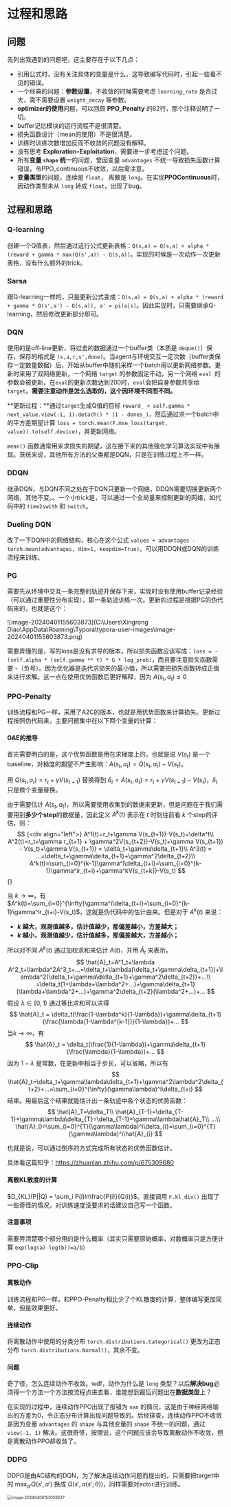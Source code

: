 # 过程和思路

## 问题

先列出我遇到的问题吧，这主要存在于以下几点：

- 引用公式时，没有关注具体的变量是什么，这导致编写代码时，引起一些看不见的错误。
- 一个经典的问题：**参数设置**，不收敛的时候需要考虑 `learning_rate` 是否过大，需不需要设置 `weight_decay` 等参数。
- **optimizer的使用**问题，可以回顾 **PPO_Penalty** 的82行，那个注释说明了一切。
- buffer记忆模块的运行流程不是很清楚。
- 损失函数设计（mean的使用）不是很清楚。
- 训练时训练次数增加反而不收敛的问题没有解释。
- 没有思考 **Exploration-Exploitation**，需要进一步考虑这个问题。
- 所有**变量 `shape` 统一**的问题，曾因变量 `advantages` 不统一导致损失函数计算错误，令PPO_continuous不收敛，以后需注意。
- **变量类型**的问题，连续是 `float`， 离散是 `long`。在实现**PPOContinuous**时，因动作类型未从 `long` 转成 `float`，出现了bug。

## 过程和思路

### Q-learning

创建一个Q值表，然后通过这行公式更新表格：`Q(s,a) = Q(s,a) + alpha * (reward + gamma * max(Q(s',a)) - Q(s,a))`。实现的时候是一次动作一次更新表格，没有什么额外的trick。

### Sarsa

跟Q-learning一样的，只是更新公式变成：`Q(s,a) = Q(s,a) + alpha * (reward + gamma * Q(s',a') - Q(s,a)), a' = pi(a|s)`。因此实现时，只需要继承Q-learning，然后修改更新部分即可。

### DQN

使用的是off-line更新，将过去的数据通过一个buffer类（本质是 `deque()`）保存，保存的格式是 `(s,a,r,s',done)`。当agent与环境交互一定次数（buffer类保存一定数量数据）后，开始从buffer中随机采样一个batch用以更新网络参数。更新时采用了双网络更新，一个网络 `target` 的参数固定不动，另一个网络 `eval `的参数会被更新，在`eval`的更新次数达到200时，`eval`会把自身参数共享给`target`。**需要注意动作是怎么选取的，这个因环境不同而不同。**

**更新过程：**通过`target`生成Q值的目标 `reward_ + self.gamma * next_value.view(-1, 1).detach() * (1 - dones_)`，然后通过求一个batch中的平方差期望计算 `loss = torch.mean(F.mse_loss(target, value)).to(self.device)`，并更新网络。

`mean()` 函数通常用来求损失的期望，这在接下来的其他强化学习算法实现中有展现。笼统来说，其他所有方法的父类都是DQN，只是在训练过程上不一样。

### DDQN

继承DQN，与DQN不同之处在于DQN只更新一个网络，DDQN需要切换更新两个网络，其他不变。。一个小trick是，可以通过一个全局量来控制更新的网络，如代码中的 `time2swith` 和 `switch`。

### Dueling DQN

改了一下DQN中的网络结构，核心在这个公式 `values + advantages - torch.mean(advantages, dim=1, keepdim=True)`。可以用DDQN或DQN的训练流程来训练。

### PG

需要先从环境中交互一条完整的轨迹并保存下来，实现时没有使用buffer记录经验（可以通过重要性分布实现），即一条轨迹训练一次。更新的过程是根据PG的伪代码来的，也就是这个：

![image-20240401155603873](C:\Users\Xingrong Diao\AppData\Roaming\Typora\typora-user-images\image-20240401155603873.png)

需要弄懂的是，写的loss是没有求导的版本，所以损失函数应该写成：`loss = - (self.alpha * (self.gamma ** t) * G * log_prob)`，而且要注意损失函数需要 **-**（负号）。因为优化器是迭代求损失的最小值，所以需要把损失函数转成正值来进行求解。这一点在使用优势函数后更好解释，因为 $A(s_t,a_t)\leq0$

### PPO-Penalty

训练流程和PG一样，采用了A2C的版本，也就是用优势函数来计算损失。更新过程按照伪代码来，主要问题集中在以下两个变量的计算：

#### GAE的推导

首先需要明白的是，这个优势函数是用在求梯度上的，也就是说 $V(s_t)$ 是一个baseline，对梯度的期望不产生影响：$A(s_t,a_t)=Q(s_t,a_t)-V(s_t)$。

用 $Q(s_t,a_t)=r_t+\gamma V(s_{t+1})$ 替换得到 $\delta_t=A(s_t,a_t)=r_t+\gamma V(s_{t+1})-V(s_t)$，$\delta_t$ 只是做个变量替换。

由于需要估计 $A(s_t,a_t)$，所以需要使用收集到的数据来更新，但是问题在于我们需要用到**多少个step**的数据量，因此定义 $A^k(t)$ 表示在 $t$ 时刻往前看 $k$ 个step的评估，则：
$$ {<div align="left">}
A^1(t)=r_t+\gamma V(s_{t+1})-V(s_t)=\delta^t\\
A^2(t)=r_t+\gamma r_{t+1} + \gamma^2V(s_{t+2})-V(s_t)+\gamma V(s_{t+1}) - V(s_t)+\gamma V(s_{t+1}) = \delta_t+\gamma\delta_{t+1}\\
A^3(t) = ...=\delta_t+\gamma\delta_{t+1}+\gamma^2\delta_{t+2}\\
A^k(t)=\sum_{i=0}^{k-1}\gamma^i\delta_{t+i}=\sum_{i=0}^{k-1}\gamma^ir_{t+i}+\gamma^kV(s_{t+k})-V(s_t)
$$ {</div>}


当 $k\rightarrow \infty$，有 $A^k(t)=\sum_{i=0}^{\infty}\gamma^i\delta_{t+i}=\sum_{i=0}^{k-1}\gamma^ir_{t+i}-V(s_t)$，这就是伪代码中的估计由来。但是对于 $A^k(t)$ 来说：

- **$k$ 越大，观测值越多，估计值越少，那偏差越小，方差越大；**
- **$k$ 越小，观测值越少，估计值越多，那偏差越大，方差越小；**

所以对不同 $A^k(t)$ 通过加权求和来估计 $A(t)$，并用 $\hat{A}_t$ 来表示。
$$
\hat{A}_t=A^1_t+\lambda A^2_t+\lambda^2A^3_t+...=\delta_t+\lambda(\delta_t+\gamma\delta_{t+1})+\lambda^2(\delta_t+\gamma\delta_{t+1}+\gamma^2\delta_{t+2})+...\\
=\delta_t(1+\lambda+\lambda^2+...)+\gamma\delta_{t+1}(\lambda+\lambda^2+...)+\gamma^2\delta_{t+2}(\lambda^2+...)+...
$$
假设 $\lambda\in[0,1)$ 通过等比求和可以求得
$$
\hat{A}_t = \delta_t(\frac{1-\lambda^k}{1-\lambda})+\gamma\delta_{t+1}(\frac{\lambda(1-\lambda^{k-1})}{1-\lambda})+...
$$
当$k\rightarrow \infty$，有
$$
\hat{A}_t = \delta_t(\frac{1}{1-\lambda})+\gamma\delta_{t+1}(\frac{\lambda}{1-\lambda})+...
$$
因为 $1-\lambda$ 是常数，在更新中相当于步长，可以省略，所以有
$$
\hat{A}_t=\delta_t+\gamma\lambda\delta_{t+1}+\gamma^2\lambda^2\delta_{t+2}+...=\sum_{i=0}^{\infty}(\gamma\lambda)^i\delta_{t+i}
$$
结束。用最后这个结果就能估计出一条轨迹中各个状态的优势函数：
$$
\hat{A}_T=\delta_T\\
\hat{A}_{T-1}=\delta_{T-1}+\gamma\lambda\delta_{T}=\delta_{T-1}+\gamma\lambda\hat{A}_T\\
...\\
\hat{A}_0=\sum_{i=0}^{T}(\gamma\lambda)^i\delta_{i}=\sum_{i=0}^{T}(\gamma\lambda)^i\hat{A}_{i}
$$


也就是说，可以通过倒序的方式完成所有状态的优势函数估计。

具体看这篇知乎：https://zhuanlan.zhihu.com/p/675309680

#### 离散KL散度的计算

$D_{KL}(P||Q) = \sum_i P(i)ln\frac{P(i)}{Q(i)}$。直接调用 `F.kl_div()` 出现了一些奇怪的情况，对训练速度没要求的话建议自己写一个函数。

#### 注意事项

需要弄清楚哪个部分用的是什么概率（其实只需要原始概率，对数概率只是方便计算 `exp(log(a)-log(b))=a/b`）

### PPO-Clip

#### 离散动作

训练流程和PG一样，和PPO-Penalty相比少了个KL散度的计算，整体编写更加简单，但是效果更好。

#### 连续动作

将离散动作中使用的分类分布 `torch.distributions.Categorical()` 更改为正态分布 `torch.distributions.Normal()`，其余不变。

#### 问题

奇了怪，怎么连续动作不收敛。wdf，动作为什么是 `long` 类型？以后**解决bug**必须得一个方法一个方法按流程点进去看，谁能想到最后问题出在**数据类型**上？

在实现的过程中，连续动作PPO出现了报错为 `nan` 的情况，这是由于神经网络输出的方差为0，令正态分布计算出现问题导致的。后经排查，连续动作PPO不收敛是因为变量 `advantages` 的 `shape` 与其他变量的 `shape` 不统一的问题，通过 `view(-1, 1)` 解决。这很奇怪，按理说，这个问题应该会导致离散动作不收敛，但是离散动作PPO却收敛了。

### DDPG

DDPG是由AC结构的DQN，为了解决连续动作问题而提出的，只需要把target中的 $\max_{a'}Q(s',a')$ 换成 $Q(s',a(s';\theta))$，同样需要对actor进行训练。

<img src="C:\Users\Xingrong Diao\AppData\Roaming\Typora\typora-user-images\image-20240406153058237.png" alt="image-20240406153058237" style="zoom:65%;" />

